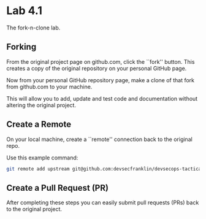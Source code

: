 # Lab 4.1 

The fork-n-clone lab.


## Forking

From the original project page on github.com, click the ``fork'' button.
This creates a copy of the original repository on your personal GitHub page.

Now from your personal GitHub repository page, make a clone of that fork from github.com to your machine.

This will allow you to add, update and test code and documentation without altering the original project.
     
## Create a Remote

On your local machine, create a ``remote'' connection back to the original repo.

Use this example command:

```sh
git remote add upstream git@github.com:devsecfranklin/devsecops-tactical-workbook.git
```

## Create a Pull Request (PR)

After completing these steps you can easily submit pull requests (PRs)
back to the original project.
